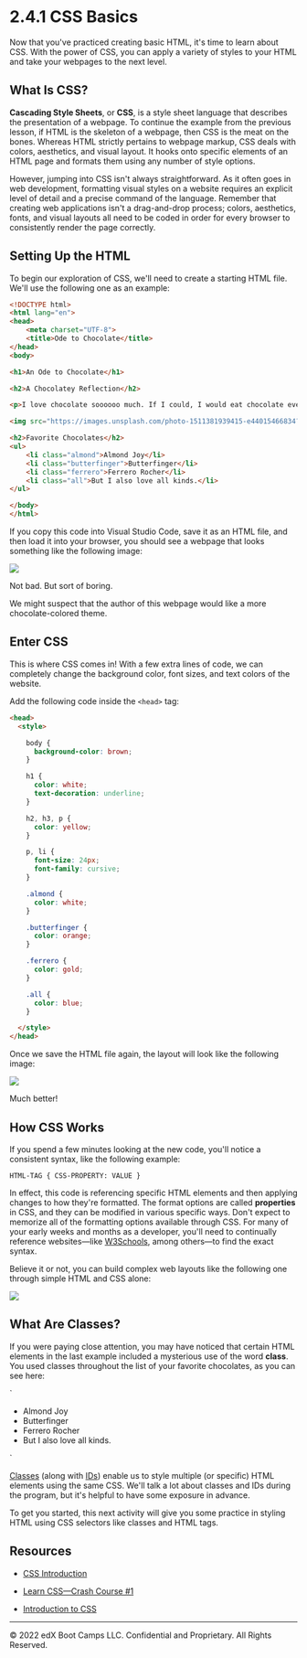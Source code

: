 # 2.4.1 CSS Basics

Now that you've practiced creating basic HTML, it's time to learn about CSS. With the power of CSS, you can apply a variety of styles to your HTML and take your webpages to the next level.

## What Is CSS?

**Cascading Style Sheets**, or **CSS**, is a style sheet language that describes the presentation of a webpage. To continue the example from the previous lesson, if HTML is the skeleton of a webpage, then CSS is the meat on the bones. Whereas HTML strictly pertains to webpage markup, CSS deals with colors, aesthetics, and visual layout. It hooks onto specific elements of an HTML page and formats them using any number of style options.

However, jumping into CSS isn't always straightforward. As it often goes in web development, formatting visual styles on a website requires an explicit level of detail and a precise command of the language. Remember that creating web applications isn't a drag-and-drop process; colors, aesthetics, fonts, and visual layouts all need to be coded in order for every browser to consistently render the page correctly.

## Setting Up the HTML

To begin our exploration of CSS, we'll need to create a starting HTML file. We'll use the following one as an example:

```html
<!DOCTYPE html>
<html lang="en">
<head>
    <meta charset="UTF-8">
    <title>Ode to Chocolate</title>
</head>
<body>

<h1>An Ode to Chocolate</h1>

<h2>A Chocolatey Reflection</h2>

<p>I love chocolate soooooo much. If I could, I would eat chocolate every single day, every single hour, every single second. I am so obsessed about chocolate that I dream about it every single night. People tell me I have a problem, but I say, "How can chocolate be a problem? Chocolate IS the ANSWER."</p>

<img src="https://images.unsplash.com/photo-1511381939415-e44015466834?ixlib=rb-1.2.1&ixid=eyJhcHBfaWQiOjEyMDd9&auto=format&fit=crop&w=600" alt="Several Pieces of Chocolate">

<h2>Favorite Chocolates</h2>
<ul>
    <li class="almond">Almond Joy</li>
    <li class="butterfinger">Butterfinger</li>
    <li class="ferrero">Ferrero Rocher</li>
    <li class="all">But I also love all kinds.</li>
</ul>

</body>
</html>
```

If you copy this code into Visual Studio Code, save it as an HTML file, and then load it into your browser, you should see a webpage that looks something like the following image:

![](../../img/43-fullstack-chocolate-website-html.png)

Not bad. But sort of boring.

We might suspect that the author of this webpage would like a more chocolate-colored theme.

## Enter CSS

This is where CSS comes in! With a few extra lines of code, we can completely change the background color, font sizes, and text colors of the website.

Add the following code inside the `<head>` tag:

```html
<head>
  <style>

    body {
      background-color: brown;
    }

    h1 {
      color: white;
      text-decoration: underline;
    }

    h2, h3, p {
      color: yellow;
    }

    p, li {
      font-size: 24px;
      font-family: cursive;
    }

    .almond {
      color: white;
    }

    .butterfinger {
      color: orange;
    }

    .ferrero {
      color: gold;
    }

    .all {
      color: blue;
    }

  </style>
</head>
```

Once we save the HTML file again, the layout will look like the following image:

![](../../img/44-fullstack-chocolate-website-html-css.png)

Much better!

## How CSS Works

If you spend a few minutes looking at the new code, you'll notice a consistent syntax, like the following example:

`HTML-TAG {
    CSS-PROPERTY: VALUE
}`

In effect, this code is referencing specific HTML elements and then applying changes to how they're formatted. The format options are called **properties** in CSS, and they can be modified in various specific ways. Don't expect to memorize all of the formatting options available through CSS. For many of your early weeks and months as a developer, you'll need to continually reference websites—like [W3Schools](http://www.w3schools.com/css/), among others—to find the exact syntax.

Believe it or not, you can build complex web layouts like the following one through simple HTML and CSS alone:

![](../../img/45-fullstack-example-website-html-css.png)

## What Are Classes?

If you were paying close attention, you may have noticed that certain HTML elements in the last example included a mysterious use of the word **class**. You used classes throughout the list of your favorite chocolates, as you can see here:

`<ul>
  <li class="almond">Almond Joy</li>
  <li class="butterfinger">Butterfinger</li>
  <li class="ferrero">Ferrero Rocher</li>
  <li class="all">But I also love all kinds.</li>
</ul>`

[Classes](http://www.w3schools.com/cssref/sel_class.asp) (along with [IDs](http://www.w3schools.com/cssref/sel_id.asp)) enable us to style multiple (or specific) HTML elements using the same CSS. We'll talk a lot about classes and IDs during the program, but it's helpful to have some exposure in advance.

To get you started, this next activity will give you some practice in styling HTML using CSS selectors like classes and HTML tags.

## Resources

* [CSS Introduction](http://www.w3schools.com/css/css_intro.asp)

* [Learn CSS—Crash Course #1](https://www.youtube.com/watch?v=dAUncsVxdvo)

* [Introduction to CSS](https://www.codeschool.com/courses/css-cross-country)

---
© 2022 edX Boot Camps LLC. Confidential and Proprietary. All Rights Reserved.